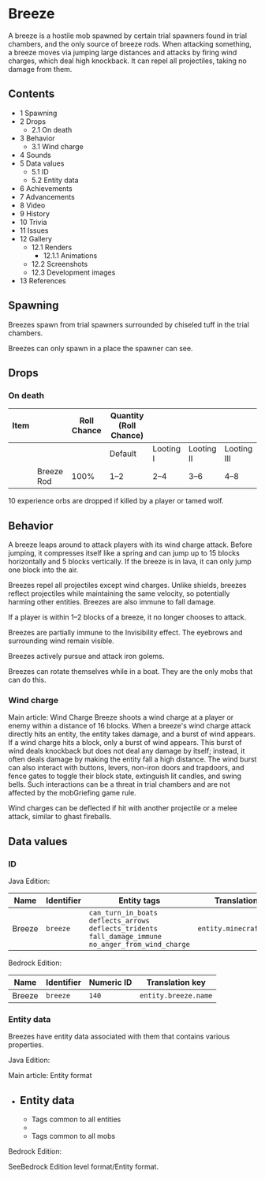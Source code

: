 # Breeze
A breeze is a hostile mob spawned by certain trial spawners found in trial chambers, and the only source of breeze rods. When attacking something, a breeze moves via jumping large distances and attacks by firing wind charges, which deal high knockback. It can repel all projectiles, taking no damage from them.

## Contents
- 1 Spawning
- 2 Drops
	- 2.1 On death
- 3 Behavior
	- 3.1 Wind charge
- 4 Sounds
- 5 Data values
	- 5.1 ID
	- 5.2 Entity data
- 6 Achievements
- 7 Advancements
- 8 Video
- 9 History
- 10 Trivia
- 11 Issues
- 12 Gallery
	- 12.1 Renders
		- 12.1.1 Animations
	- 12.2 Screenshots
	- 12.3 Development images
- 13 References

## Spawning
Breezes spawn from trial spawners surrounded by chiseled tuff in the trial chambers.

Breezes can only spawn in a place the spawner can see.

## Drops
### On death
| Item |            | Roll Chance | Quantity (Roll Chance) |           |            |             |
|------|------------|-------------|------------------------|-----------|------------|-------------|
|      |            |             | Default                | Looting I | Looting II | Looting III |
|      | Breeze Rod | 100%        | 1–2                    | 2–4       | 3–6        | 4–8         |

10 experience orbs are dropped if killed by a player or tamed wolf.

## Behavior
A breeze leaps around to attack players with its wind charge attack. Before jumping, it compresses itself like a spring and can jump up to 15 blocks horizontally and 5 blocks vertically. If the breeze is in lava, it can only jump one block into the air. 

Breezes repel all projectiles except wind charges.  Unlike shields, breezes reflect projectiles while maintaining the same velocity, so potentially harming other entities. Breezes are also immune to fall damage.

If a player is within 1–2 blocks of a breeze, it no longer chooses to attack.

Breezes are partially immune to the Invisibility effect. The eyebrows and surrounding wind remain visible.

Breezes actively pursue and attack iron golems.

Breezes can rotate themselves while in a boat. They are the only mobs that can do this.

### Wind charge
Main article: Wind Charge
Breeze shoots a wind charge at a player or enemy within a distance of 16 blocks. When a breeze's wind charge attack directly hits an entity, the entity takes damage, and a burst of wind appears. If a wind charge hits a block, only a burst of wind appears. This burst of wind deals knockback but does not deal any damage by itself; instead, it often deals damage by making the entity fall a high distance. The wind burst can also interact with buttons, levers, non-iron doors and trapdoors, and fence gates to toggle their block state, extinguish lit candles, and swing bells. Such interactions can be a threat in trial chambers and are not affected by the mobGriefing game rule.

Wind charges can be deflected if hit with another projectile or a melee attack, similar to ghast fireballs.

## Data values
### ID
Java Edition:

| Name   | Identifier | Entity tags                                                                                                                | Translation key           |
|--------|------------|----------------------------------------------------------------------------------------------------------------------------|---------------------------|
| Breeze | `breeze`   | `can_turn_in_boats`<br/>`deflects_arrows`<br/>`deflects_tridents`<br/>`fall_damage_immune`<br/>`no_anger_from_wind_charge` | `entity.minecraft.breeze` |

Bedrock Edition:

| Name   | Identifier | Numeric ID | Translation key      |
|--------|------------|------------|----------------------|
| Breeze | `breeze`   | `140`      | `entity.breeze.name` |

### Entity data
Breezes have entity data associated with them that contains various properties.

Java Edition:

Main article: Entity format
- Entity data
	- 
	- Tags common to all entities
	- 
	- Tags common to all mobs

Bedrock Edition:

SeeBedrock Edition level format/Entity format.
